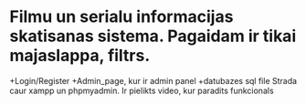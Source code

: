 # Filmu un serialu informacijas skatisanas sistema. Pagaidam ir tikai majaslappa, filtrs.
+Login/Register +Admin_page, kur ir admin panel +datubazes sql file
Strada caur xampp un phpmyadmin.
Ir pielikts video, kur paradits funkcionals
